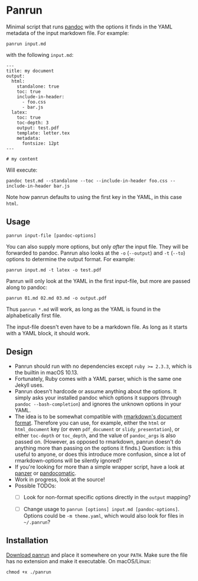 # Panrun

Minimal script that runs [pandoc](http://pandoc.org/) with the options it finds in the YAML metadata of the input markdown file. For example:

    panrun input.md

with the following `input.md`:

    ---
    title: my document
    output:
      html:
        standalone: true
        toc: true
        include-in-header:
          - foo.css
          - bar.js
      latex:
        toc: true
        toc-depth: 3
        output: test.pdf
        template: letter.tex
        metadata:
          fontsize: 12pt
    ---

    # my content

Will execute:

    pandoc test.md --standalone --toc --include-in-header foo.css --include-in-header bar.js

Note how panrun defaults to using the first key in the YAML, in this case `html`.


## Usage

    panrun input-file [pandoc-options]

You can also supply more options, but only _after_ the input file. They will be forwarded to pandoc. Panrun also looks at the `-o` (`--output`) and `-t` (`--to`) options to determine the output format. For example:

    panrun input.md -t latex -o test.pdf

Panrun will only look at the YAML in the first input-file, but more are passed along to pandoc:

    panrun 01.md 02.md 03.md -o output.pdf

Thus `panrun *.md` will work, as long as the YAML is found in the alphabetically first file.

The input-file doesn't even have to be a markdown file. As long as it starts with a YAML block, it should work.


## Design

- Panrun should run with no dependencies except `ruby >= 2.3.3`, which is the builtin in macOS 10.13.
- Fortunately, Ruby comes with a YAML parser, which is the same one Jekyll uses.
- Panrun doesn't hardcode or assume anything about the options. It simply asks your installed pandoc which options it suppors (through `pandoc --bash-completion`) and ignores the unknown options in your YAML.
- The idea is to be somewhat compatible with [rmarkdown's document format](https://bookdown.org/yihui/rmarkdown/output-formats.html). Therefore you can use, for example, either the `html` or `html_document` key (or even `pdf_document` or `slidy_presentation`), or either `toc-depth` or `toc_depth`, and the value of `pandoc_args` is also passed on. (However, as opposed to rmarkdown, panrun doesn't do anything more than passing on the options it finds.) Question: is this useful to anyone, or does this introduce more confusion, since a lot of rmarkdown-options will be silently ignored?
- If you're looking for more than a simple wrapper script, have a look at [panzer](https://github.com/msprev/panzer) or [pandocomatic](https://github.com/htdebeer/pandocomatic).
- Work in progress, look at the source!
- Possible TODOs:
  - [ ] Look for non-format specific options directly in the `output` mapping?
  - [ ] Change usage to `panrun [options] input.md [pandoc-options]`. Options could be `-m theme.yaml`, which would also look for files in `~/.panrun`?


## Installation

[Download panrun](https://raw.githubusercontent.com/mb21/panrun/master/panrun) and place it somewhere on your `PATH`. Make sure the file has no extension and make it executable. On macOS/Linux:

    chmod +x ./panrun
